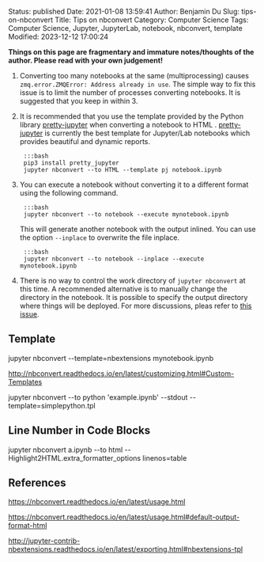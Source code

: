 Status: published
Date: 2021-01-08 13:59:41
Author: Benjamin Du
Slug: tips-on-nbconvert
Title: Tips on nbconvert
Category: Computer Science
Tags: Computer Science, Jupyter, JupyterLab, notebook, nbconvert, template
Modified: 2023-12-12 17:00:24

**Things on this page are fragmentary and immature notes/thoughts of the author. Please read with your own judgement!**


1. Converting too many notebooks at the same (multiprocessing) causes `zmq.error.ZMQError: Address already in use`.
    The simple way to fix this issue is to limit the number of processes converting notebooks.
    It is suggested that you keep in within 3.

2. It is recommended that you use the template 
    provided by the Python library 
    [pretty-jupyter](https://github.com/JanPalasek/pretty-jupyter)
    when converting a notebook to HTML
    .
    [pretty-jupyter](https://github.com/JanPalasek/pretty-jupyter)
    is currently the best template for Jupyter/Lab notebooks
    which provides beautiful and dynamic reports.

        :::bash
        pip3 install pretty_jupyter
        jupyter nbconvert --to HTML --template pj notebook.ipynb

2. You can execute a notebook without converting it to a different format using the following command.

        :::bash
        jupyter nbconvert --to notebook --execute mynotebook.ipynb

    This will generate another notebook with the output inlined.
    You can use the option `--inplace` to overwrite the file inplace.

        :::bash
        jupyter nbconvert --to notebook --inplace --execute mynotebook.ipynb

3. There is no way to control the work directory of `jupyter nbconvert` at this time.
    A recommended alternative is to manually change the directory in the notebook. 
    It is possible to specify the output directory where things will be deployed.
    For more discussions,
    pleas refer to [this issue](https://github.com/jupyter/nbconvert/issues/1343).


## Template 

jupyter nbconvert --template=nbextensions mynotebook.ipynb

http://nbconvert.readthedocs.io/en/latest/customizing.html#Custom-Templates

jupyter nbconvert --to python 'example.ipynb' --stdout --template=simplepython.tpl

## Line Number in Code Blocks

jupyter nbconvert a.ipynb --to html --Highlight2HTML.extra_formatter_options linenos=table

## References

https://nbconvert.readthedocs.io/en/latest/usage.html

https://nbconvert.readthedocs.io/en/latest/usage.html#default-output-format-html

http://jupyter-contrib-nbextensions.readthedocs.io/en/latest/exporting.html#nbextensions-tpl
